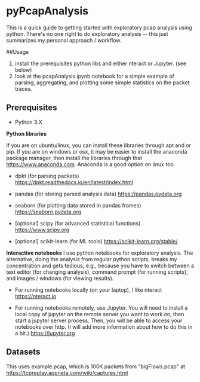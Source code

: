 # pyPcapAnalysis
This is a quick guide to getting started with exploratory pcap analysis using python. There's no one right to do exploratory analysis -- this just summarizes my personal approach / workflow. 

##Usage

1. install the prerequisites python libs and either nteract or Jupyter. (see below)
2. look at the pcapAnalysis.ipynb notebook for a simple example of parsing, aggregating, and plotting some simple statistics on the packet traces. 

## Prerequisites

- Python 3.X 

**Python libraries**

If you are on ubuntu/linux, you can install these libraries through apt and or pip. If you are on windows or osx, it may be easier to install the anaconda package manager, then install the libraries through that https://www.anaconda.com. Anaconda is a good option on linux too. 

- dpkt (for parsing packets) https://dpkt.readthedocs.io/en/latest/index.html

- pandas (for storing parsed analysis data) https://pandas.pydata.org

- seaborn (for plotting data stored in pandas frames) https://seaborn.pydata.org

- [optional] scipy (for advanced statistical functions) https://www.scipy.org

- [optional] scikit-learn (for ML tools) https://scikit-learn.org/stable/

**Interactive notebooks**
I use python notebooks for exploratory analysis. The alternative, doing the analysis from regular python scripts, breaks my concentration and gets tedious, e.g., because you have to switch between a text editor (for changing analysis), command prompt (for running scripts), and images / windows (for viewing results). 

- For running notebooks locally (on your laptop), I like nteract https://nteract.io

- For running notebooks remotely, use Jupyter. You will need to install a local copy of jupyter on the remote server you want to work on, then start a jupyter server process. Then, you will be able to access your notebooks over http. (I will add more information about how to do this in a bit.) https://jupyter.org


## Datasets

This uses example.pcap, which is 100K packets from "bigFlows.pcap" at https://tcpreplay.appneta.com/wiki/captures.html
